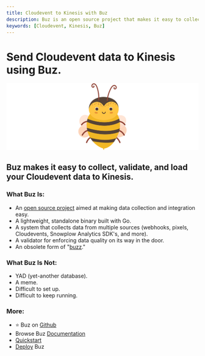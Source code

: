```yaml
---
title: Cloudevent to Kinesis with Buz
description: Buz is an open source project that makes it easy to collect, validate, and load Cloudevent data to Kinesis.
keywords: [Cloudevent, Kinesis, Buz]
---
```


# Send Cloudevent data to Kinesis using Buz.

![buzz](../../../static/img/buzz.png)


## Buz makes it easy to collect, validate, and load your Cloudevent data to Kinesis.


### What Buz Is:

- An [open source project](https://github.com/silverton-io/buz) aimed at making data collection and integration easy.
- A lightweight, standalone binary built with Go.
- A system that collects data from multiple sources (webhooks, pixels, Cloudevents, Snowplow Analytics SDK's, and more).
- A validator for enforcing data quality on its way in the door.
- An obsolete form of "[buzz](https://www.merriam-webster.com/dictionary/buzz)."


### What Buz Is Not:

- YAD (yet-another database).
- A meme.
- Difficult to set up.
- Difficult to keep running.


### More:
- ⭐ Buz on [Github](https://github.com/silverton-io/buz)
- Browse Buz [Documentation](/)
- [Quickstart](/examples/quickstart)
- [Deploy](/category/deploying-buz) Buz
